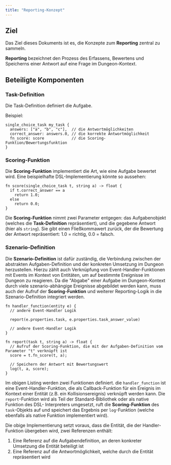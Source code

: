 ```yaml
---
title: "Reporting-Konzept"
---
```


## Ziel

Das Ziel dieses Dokuments ist es, die Konzepte zum **Reporting** zentral zu sammeln.

**Reporting** bezeichnet den Prozess des Erfassens, Bewertens und Speicherns einer Antwort auf
eine Frage im Dungeon-Kontext.

## Beteiligte Komponenten

### Task-Definition

Die Task-Definition definiert die Aufgabe.

Beispiel:

```
single_choice_task my_task {
  answers: ["a", "b", "c"],  // die Antwortmöglichkeiten
  correct_answer: answers.0, // die korrekte Antwortmöglichkeit
  fn_score: score            // die Scoring-Funktion/Bewertungsfunktion
}
```

### Scoring-Funktion

Die **Scoring-Funktion** implementiert die Art, wie eine Aufgabe bewertet wird.
Eine beispielhafte DSL-Implementierung könnte so aussehen:

```
fn score(single_choice_task t, string a) -> float {
  if t.correct_answer == a
    return 1.0;
  else
    return 0.0;
}
```

Die **Scoring-Funktion** nimmt zwei Parameter entgegen: das Aufgabenobjekt (welches die **Task-Definition**
repräsentiert), und die gegebene Antwort (hier als `string`).
Sie gibt einen Fließkommawert zurück, der die Bewertung der Antwort repräsentiert: 1.0 = richtig, 0.0 = falsch.

### Szenario-Definition

Die **Szenario-Definition** ist dafür zuständig, die Verbindung zwischen der abstrakten Aufgaben-Definition und
der konkreten Umsetzung im Dungeon herzustellen. Hierzu zählt auch Verknüpfung von Event-Handler-Funktionen
mit Events im Kontext von Entitäten, um auf bestimmte Ereignisse im Dungeon zu reagieren.
Da die "Abgabe" einer Aufgabe im Dungeon-Kontext durch viele szenario-abhängige Ereignisse abgebildet werden kann,
muss auch der Aufruf der **Scoring-Funktion** und weiterer Reporting-Logik in die Szenario-Definition
integriert werden.

```
fn handler_function(entity e) {
  // andere Event-Handler Logik

  report(e.properties.task, e.properties.task_answer_value)

  // andere Event-Handler Logik
}

fn report(task t, string a) -> float {
  // Aufruf der Scoring-Funktion, die mit der Aufgaben-Definition vom Parameter "t" verknüpft ist
  score = t.fn_score(t, a);

  // Speichern der Antwort mit Bewertungswert
  log(t, a, score);
}
```

Im obigen Listing werden zwei Funktionen definiert. die `handler_function` ist eine Event-Handler-Funktion,
die als Callback-Funktion für ein Ereignis im Kontext einer Entität (z.B. ein Kollisionsereignis) verknüpft
werden kann.
Die `report`-Funktion wird als Teil der Standard-Bibliothek oder als native Funktion des DSL-
Interpreters umgesetzt, ruft die **Scoring-Funktion** des `task`-Objekts auf und speichert
das Ergebnis per `log`-Funktion (welche ebenfalls als native Funktion implementiert wird).

Die obige Implementierung setzt voraus, dass die Entität, die der Handler-Funktion übergeben wird,
zwei Referenzen enthält:

1. Eine Referenz auf die Aufgabendefinition, an deren konkreter Umsetzung die Entität beteiligt ist
2. Eine Referenz auf die Antwortmöglichkeit, welche durch die Entität repräsentiert wird
